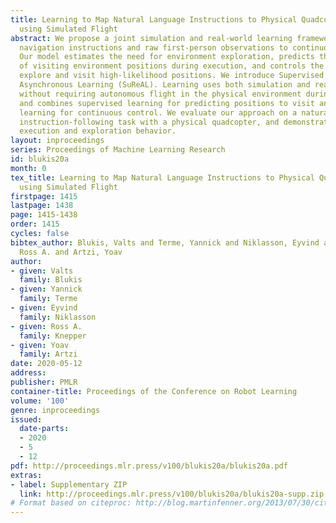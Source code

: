 ```yaml
---
title: Learning to Map Natural Language Instructions to Physical Quadcopter Control
  using Simulated Flight
abstract: We propose a joint simulation and real-world learning framework for mapping
  navigation instructions and raw first-person observations to continuous control.
  Our model estimates the need for environment exploration, predicts the likelihood
  of visiting environment positions during execution, and controls the agent to both
  explore and visit high-likelihood positions. We introduce Supervised Reinforcement
  Asynchronous Learning (SuReAL). Learning uses both simulation and real environments
  without requiring autonomous flight in the physical environment during training,
  and combines supervised learning for predicting positions to visit and reinforcement
  learning for continuous control. We evaluate our approach on a natural language
  instruction-following task with a physical quadcopter, and demonstrate effective
  execution and exploration behavior.
layout: inproceedings
series: Proceedings of Machine Learning Research
id: blukis20a
month: 0
tex_title: Learning to Map Natural Language Instructions to Physical Quadcopter Control
  using Simulated Flight
firstpage: 1415
lastpage: 1438
page: 1415-1438
order: 1415
cycles: false
bibtex_author: Blukis, Valts and Terme, Yannick and Niklasson, Eyvind and Knepper,
  Ross A. and Artzi, Yoav
author:
- given: Valts
  family: Blukis
- given: Yannick
  family: Terme
- given: Eyvind
  family: Niklasson
- given: Ross A.
  family: Knepper
- given: Yoav
  family: Artzi
date: 2020-05-12
address: 
publisher: PMLR
container-title: Proceedings of the Conference on Robot Learning
volume: '100'
genre: inproceedings
issued:
  date-parts:
  - 2020
  - 5
  - 12
pdf: http://proceedings.mlr.press/v100/blukis20a/blukis20a.pdf
extras:
- label: Supplementary ZIP
  link: http://proceedings.mlr.press/v100/blukis20a/blukis20a-supp.zip
# Format based on citeproc: http://blog.martinfenner.org/2013/07/30/citeproc-yaml-for-bibliographies/
---
```

